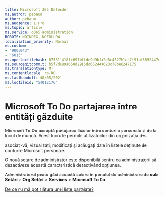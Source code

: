 ```yaml
---
title: Microsoft 365 Defender
ms.author: pebaum
author: pebaum
ms.audience: ITPro
ms.topic: article
ms.service: o365-administration
ROBOTS: NOINDEX, NOFOLLOW
localization_priority: Normal
ms.custom:
- "9003043"
- "6015"
ms.openlocfilehash: 075811418fc697bffdc9d9bfa2d8c4527b1cc7f91bf5892447d099f1c5ee6140
ms.sourcegitcommit: b5f7da89a650d2915dc652449623c78be6247175
ms.translationtype: MT
ms.contentlocale: ro-RO
ms.lasthandoff: 08/05/2021
ms.locfileid: "54012176"
---
```

# <a name="microsoft-to-do-cross-tenant-sharing"></a>Microsoft To Do partajarea între entități găzduite

Microsoft To Do acceptă partajarea listelor între conturile personale și de la locul de muncă. Acest lucru le permite utilizatorilor din organizația dvs.

asociați-vă, vizualizați, modificați și adăugați date în listele deținute de conturile Microsoft personale.

O nouă setare de administrator este disponibilă pentru ca administratorii să dezactiveze această caracteristică dezactivând opțiunea.

Administratorul poate găsi această setare în portalul de administrare de **sub Setări**  >  **Org Setări**  >  **Services**  >  **Microsoft To Do**.  

[De ce nu mă pot alătura unei liste partajate?](https://support.microsoft.com/office/why-can-t-i-join-a-shared-list-3a6195de-e3a8-437a-b562-7c8c011dc574?ui=en-us&rs=en-us&ad=us)